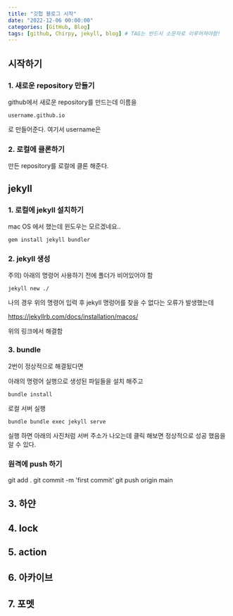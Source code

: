 ```yaml
---
title: "깃헙 블로그 시작"
date: "2022-12-06 00:00:00"
categories: [GitHub, Blog]
tags: [github, Chirpy, jekyll, blog] # TAG는 반드시 소문자로 이루어져야함!
---
```


## 시작하기

### 1. 새로운 repository 만들기

github에서 새로운 repository를 만드는데 이름을

```
username.github.io
```

로 만들어준다.
여기서 username은

### 2. 로컬에 클론하기

만든 repository를 로컬에 클론 해준다.

## jekyll

### 1. 로컬에 jekyll 설치하기

mac OS 에서 했는데 윈도우는 모르겠네요..

```
gem install jekyll bundler
```

### 2. jekyll 생성

주의) 아래의 명령어 사용하기 전에 폴더가 비어있어야 함

```
jekyll new ./
```

나의 경우 위의 명령어 입력 후 jekyll 명렁어를 찾을 수 없다는 오류가 발생했는데

https://jekyllrb.com/docs/installation/macos/

위의 링크에서 해결함

### 3. bundle

2번이 정상적으로 해결됬다면

아래의 명령어 실행으로 생성된 파일들을 설치 해주고

```
bundle install
```

로컬 서버 실행

```
bundle bundle exec jekyll serve

```

실행 하면 아래의 사진처럼 서버 주소가 나오는데 클릭 해보면 정상적으로 성공 했음을 알 수 있다.

### 원격에 push 하기

git add .
git commit -m 'first commit'
git push origin main

## 3. 하얀

## 4. lock

## 5. action

## 6. 아카이브

## 7. 포멧
